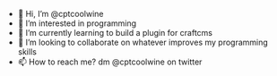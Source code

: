 - 👋 Hi, I’m @cptcoolwine
- 👀 I’m interested in programming
- 🌱 I’m currently learning to build a plugin for craftcms
- 💞️ I’m looking to collaborate on whatever improves my programming skills
- 📫 How to reach me? dm @cptcoolwine on twitter

<!---
cptcoolwine/cptcoolwine is a ✨ special ✨ repository because its `README.md` (this file) appears on your GitHub profile.
You can click the Preview link to take a look at your changes.
--->
